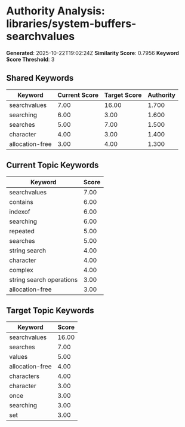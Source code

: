# Authority Analysis: libraries/system-buffers-searchvalues

**Generated**: 2025-10-22T19:02:24Z
**Similarity Score**: 0.7956
**Keyword Score Threshold**: 3

## Shared Keywords

| Keyword | Current Score | Target Score | Authority |
|---------|---------------|--------------|-----------|
| searchvalues | 7.00 | 16.00 | 1.700 |
| searching | 6.00 | 3.00 | 1.600 |
| searches | 5.00 | 7.00 | 1.500 |
| character | 4.00 | 3.00 | 1.400 |
| allocation-free | 3.00 | 4.00 | 1.300 |

## Current Topic Keywords

| Keyword | Score |
|---------|-------|
| searchvalues | 7.00 |
| contains | 6.00 |
| indexof | 6.00 |
| searching | 6.00 |
| repeated | 5.00 |
| searches | 5.00 |
| string search | 4.00 |
| character | 4.00 |
| complex | 4.00 |
| string search operations | 3.00 |
| allocation-free | 3.00 |

## Target Topic Keywords

| Keyword | Score |
|---------|-------|
| searchvalues | 16.00 |
| searches | 7.00 |
| values | 5.00 |
| allocation-free | 4.00 |
| characters | 4.00 |
| character | 3.00 |
| once | 3.00 |
| searching | 3.00 |
| set | 3.00 |

